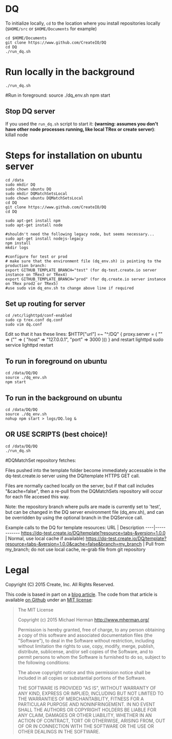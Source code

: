 # DQ


To initialize locally, `cd` to the location where you install repositories locally (`$HOME/src` or `$HOME/Documents` for example)

    cd $HOME/Documents
    git clone https://www.github.com/CreateIO/DQ
    cd DQ
    ./run_dq.sh

# Run locally in the background

    ./run_dq.sh

#Run in foreground: 
    source ./dq_env.sh
    npm start

## Stop DQ server

If you used the `run_dq.sh` script to start it:
**(warning: assumes you don't have other node processes running, like local TRex or create server)**:
    killall node

# Steps for installation on ubuntu server
    cd /data
    sudo mkdir DQ
    sudo chown ubuntu DQ
    sudo mkdir DQMatchSetsLocal
    sudo chown ubuntu DQMatchSetsLocal
    cd DQ
    git clone https://www.github.com/CreateIO/DQ
    cd DQ

    sudo apt-get install npm
    sudo apt-get install node
    
    #shouldn't need the following legacy node, but seems necessary...
    sudo apt-get install nodejs-legacy
    npm install
    mkdir logs

    #configure for test or prod
    # make sure that the environment file (dq_env.sh) is pointing to the production branch:
    export GITHUB_TEMPLATE_BRANCH="test" (for dq-test.create.io server instance on TRex3 or TRex4)
    export GITHUB_TEMPLATE_BRANCH="prod" (for dq.create.io server instance on TRex prod2 or TRex5)
	#use sudo vim dq_env.sh to change above line if required

## Set up routing for server
    
    cd /etc/lighttpd/conf-enabled
    sudo cp trex.conf dq.conf
    sudo vim dq.conf
Edit so that it has these lines:
    $HTTP["url"] =~ "^/DQ" {
      proxy.server  = ( "" => ("" => ( "host" => "127.0.0.1", "port" => 3000 )))
    }
and restart lighttpd
	sudo service lighttpd restart

## To run in foreground on ubuntu
    cd /data/DQ/DQ
    source ./dq_env.sh
	npm start

## To run in the background on ubuntu
    cd /data/DQ/DQ
    source ./dq_env.sh
	nohup npm start > logs/DQ.log &

## OR USE SCRIPTS (best choice)!
    cd /data/DQ/DQ
	./run_dq.sh

#DQMatchSet repository fetches:

Files pushed into the template folder become immediately accessable in the dq-test.create.io server using the DQ/template HTTPS GET call.

Files are normally cached locally on the server, but if that call includes "&cache=false", then a re-pull from the DQMatchSets repository will occur for each file accesed this way.


Note: the repository branch where pulls are made is currently set to 'test', but can be changed in the DQ server environment file (dq_env.sh), and can be overridden by using the optional branch in the DQService call.

Example calls to the DQ for template resources:
URL | Description
----|------------
https://dq-test.create.io/DQ/template?resource=tabs-&version=1.0.0 | Normal, use local cache if available)
https://dq-test.create.io/DQ/template?resource=tabs-&version=1.0.0&cache=false&branch=my_branch | Pull from my_branch; do not use local cache, re-grab file from git repository

# Legal

Copyright (C) 2015 Create, Inc. All Rights Reserved.

This code is based in part on a [blog
article](http://mherman.org/blog/2015/02/12/postgresql-and-nodejs/). The code
from that article is available [on
Github](https://github.com/mjhea0/node-postgres-todo/pull/4) under an 
[MIT license](https://github.com/mjhea0/node-postgres-todo/blob/master/LICENSE):


> The MIT License
> 
> Copyright (c) 2015 Michael Herman http://www.mherman.org/
>
> Permission is hereby granted, free of charge, to any person obtaining a copy
> of this software and associated documentation files (the "Software"), to deal
> in the Software without restriction, including without limitation the rights
> to use, copy, modify, merge, publish, distribute, sublicense, and/or sell
> copies of the Software, and to permit persons to whom the Software is
> furnished to do so, subject to the following conditions:
> 
> The above copyright notice and this permission notice shall be included in
> all copies or substantial portions of the Software.
> 
> THE SOFTWARE IS PROVIDED "AS IS", WITHOUT WARRANTY OF ANY KIND, EXPRESS OR
> IMPLIED, INCLUDING BUT NOT LIMITED TO THE WARRANTIES OF MERCHANTABILITY,
> FITNESS FOR A PARTICULAR PURPOSE AND NONINFRINGEMENT. IN NO EVENT SHALL THE
> AUTHORS OR COPYRIGHT HOLDERS BE LIABLE FOR ANY CLAIM, DAMAGES OR OTHER
> LIABILITY, WHETHER IN AN ACTION OF CONTRACT, TORT OR OTHERWISE, ARISING FROM,
> OUT OF OR IN CONNECTION WITH THE SOFTWARE OR THE USE OR OTHER DEALINGS IN
> THE SOFTWARE.

